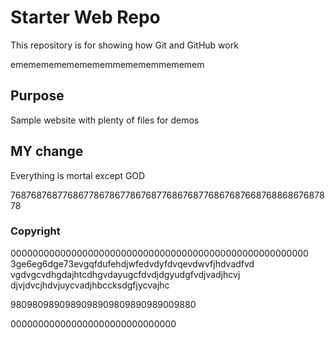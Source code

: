 # Starter Web Repo

This repository is for showing how Git and GitHub work


ememememememememmemememmememem

## Purpose

Sample website with plenty of files for demos

## MY change

Everything is mortal except GOD

76876876877686778678677867687768676877686768766876886867687878


### Copyright
000000000000000000000000000000000000000000000000000000
3ge6eg6dge73evgqfdufehdjwfedvdyfdvqevdwvfjhdvadfvd
vgdvgcvdhgdajhtcdhgvdayugcfdvdjdgyudgfvdjvadjhcvj
djvjdvcjhdvjuycvadjhbccksdgfjycvajhc

9809809890989098909809890989009880

000000000000000000000000000000
